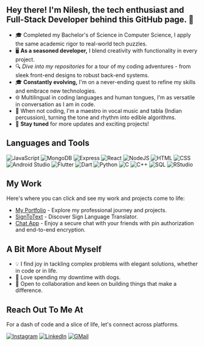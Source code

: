 ## Hey there! I'm Nilesh, the tech enthusiast and Full-Stack Developer behind this GitHub page. 🚀

- 🎓 Completed my Bachelor's of Science in Computer Science, I apply the same academic rigor to real-world tech puzzles.
- 🖥️ **As a seasoned developer,** I blend creativity with functionality in every project.  
- 🔍 _Dive into my repositories_ for a tour of my coding adventures - from sleek front-end designs to robust back-end systems.  
- 🎓 **Constantly evolving,** I'm on a never-ending quest to refine my skills and embrace new technologies.  
- 🌐 Multilingual in coding languages and human tongues, I'm as versatile in conversation as I am in code.  
- 🍳 When not coding, I'm a maestro in vocal music and tabla (Indian percussion), turning the tone and rhythm into edible algorithms.  
- 🔄 **Stay tuned** for more updates and exciting projects!

## Languages and Tools

![JavaScript](https://img.shields.io/badge/JavaScript-ES6-F7DF1E?style=for-the-badge&logo=javascript&logoColor=black)
![MongoDB](https://img.shields.io/badge/MongoDB-47A248?style=for-the-badge&logo=mongodb&logoColor=white)
![Express](https://img.shields.io/badge/Express-000000?style=for-the-badge&logo=express&logoColor=white)
![React](https://img.shields.io/badge/React-20232A?style=for-the-badge&logo=react&logoColor=61DAFB)
![NodeJS](https://img.shields.io/badge/NodeJS-339933?style=for-the-badge&logo=nodedotjs&logoColor=white)
![HTML](https://img.shields.io/badge/HTML-E34F26?style=for-the-badge&logo=html5&logoColor=white)
![CSS](https://img.shields.io/badge/CSS-1572B6?style=for-the-badge&logo=css3&logoColor=white)
![Android Studio](https://img.shields.io/badge/Android%20Studio-3DDC84?style=for-the-badge&logo=androidstudio&logoColor=white)
![Flutter](https://img.shields.io/badge/Flutter-02569B?style=for-the-badge&logo=flutter&logoColor=white)
![Dart](https://img.shields.io/badge/Dart-0175C2?style=for-the-badge&logo=dart&logoColor=white)
![Python](https://img.shields.io/badge/Python-3776AB?style=for-the-badge&logo=python&logoColor=white)
![C](https://img.shields.io/badge/C-00599C?style=for-the-badge&logo=c&logoColor=white)
![C++](https://img.shields.io/badge/C++-00599C?style=for-the-badge&logo=cplusplus&logoColor=white)
![SQL](https://img.shields.io/badge/SQL-4479A1?style=for-the-badge&logo=mysql&logoColor=white)
![RStudio](https://img.shields.io/badge/RStudio-75AADB?style=for-the-badge&logo=rstudio&logoColor=white)

## My Work

Here's where you can click and see my work and projects come to life:

- [My Portfolio](https://mypage.aadesh.site) - Explore my professional journey and projects.
- [SignToText](https://signtotext.aadesh.site) - Discover Sign Language Translator.
- [Chat App](https://chat.aadesh.site) - Enjoy a secure chat with your friends with pin authorization and end-to-end encryption.

## A Bit More About Myself

- 💡 I find joy in tackling complex problems with elegant solutions, whether in code or in life.
- 🐾 Love spending my downtime with dogs.
- 🤝 Open to collaboration and keen on building things that make a difference.

## Reach Out To Me At

For a dash of code and a slice of life, let's connect across platforms.

[![Instagram](https://img.shields.io/badge/-INSTAGRAM-E4405F?style=for-the-badge&logo=instagram&logoColor=white)](https://www.instagram.com/nilesh_jain1434/)
[![LinkedIn](https://img.shields.io/badge/-LINKEDIN-0077B5?style=for-the-badge&logo=linkedin&logoColor=white)](https://www.linkedin.com/in/nilesh-jain1434/)
[![GMail](https://img.shields.io/badge/-GMAIL-D14836?style=for-the-badge&logo=gmail&logoColor=white)](mailto:jain.nilesh1203@gmail.com)
